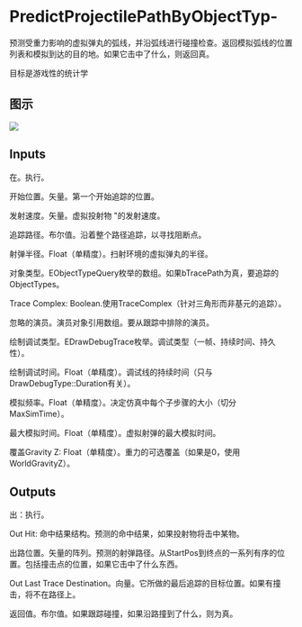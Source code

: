 # PredictProjectilePathByObjectTyp-

预测受重力影响的虚拟弹丸的弧线，并沿弧线进行碰撞检查。返回模拟弧线的位置列表和模拟到达的目的地。如果它击中了什么，则返回真。

目标是游戏性的统计学

## 图示

![]($-20221218-19072671.png)

## Inputs

在。执行。

开始位置。矢量。第一个开始追踪的位置。

发射速度。矢量。虚拟投射物 "的发射速度。

追踪路径。布尔值。沿着整个路径追踪，以寻找阻断点。

射弹半径。Float（单精度）。扫射环境的虚拟弹丸的半径。

对象类型。EObjectTypeQuery枚举的数组。如果bTracePath为真，要追踪的ObjectTypes。

Trace Complex: Boolean.使用TraceComplex（针对三角形而非基元的追踪）。

忽略的演员。演员对象引用数组。要从跟踪中排除的演员。

绘制调试类型。EDrawDebugTrace枚举。调试类型（一帧、持续时间、持久性）。

绘制调试时间。Float（单精度）。调试线的持续时间（只与DrawDebugType::Duration有关）。

模拟频率。Float（单精度）。决定仿真中每个子步骤的大小（切分MaxSimTime）。

最大模拟时间。Float（单精度）。虚拟射弹的最大模拟时间。

覆盖Gravity Z: Float（单精度）。重力的可选覆盖（如果是0，使用WorldGravityZ）。  

## Outputs

出：执行。

Out Hit: 命中结果结构。预测的命中结果，如果投射物将击中某物。

出路位置。矢量的阵列。预测的射弹路径。从StartPos到终点的一系列有序的位置。包括撞击点的位置，如果它击中了什么东西。

Out Last Trace Destination。向量。它所做的最后追踪的目标位置。如果有撞击，将不在路径上。

返回值。布尔值。如果跟踪碰撞，如果沿路撞到了什么，则为真。
